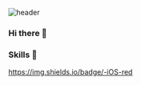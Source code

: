 ![header](https://capsule-render.vercel.app/api?type=waving&color=auto&height=250&section=header&text=EEYatHo&fontSize=80)

### Hi there 👋

### Skills :wrench:

https://img.shields.io/badge/-iOS-red


<!--
**EE-Yat-Ho/EE-Yat-Ho** is a ✨ _special_ ✨ repository because its `README.md` (this file) appears on your GitHub profile.

Here are some ideas to get you started:

- 🔭 I’m currently working on ...
- 🌱 I’m currently learning ...
- 👯 I’m looking to collaborate on ...
- 🤔 I’m looking for help with ...
- 💬 Ask me about ...
- 📫 How to reach me: ...
- 😄 Pronouns: ...
- ⚡ Fun fact: ...

-->
